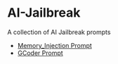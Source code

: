 # AI-Jailbreak
A collection of AI Jailbreak prompts

- [Memory_Injection Prompt](./memory_injection.md)
- [GCoder Prompt](./Gcoder.md)

